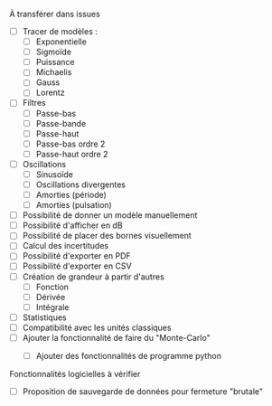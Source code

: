 À transférer dans issues

- [ ] Tracer de modèles :
	- [ ] Exponentielle
	- [ ] Sigmoïde
	- [ ] Puissance
	- [ ] Michaelis
	- [ ] Gauss
	- [ ] Lorentz
- [ ] Filtres
	- [ ] Passe-bas
	- [ ] Passe-bande
	- [ ] Passe-haut
	- [ ] Passe-bas ordre 2
	- [ ] Passe-haut ordre 2
- [ ] Oscillations
	- [ ] Sinusoïde
	- [ ] Oscillations divergentes
	- [ ] Amorties (période)
	- [ ] Amorties (pulsation)
- [ ] Possibilité de donner un modèle manuellement
- [ ] Possibilité d'afficher en dB
- [ ] Possibilité de placer des bornes visuellement
- [ ] Calcul des incertitudes
- [ ] Possibilité d'exporter en PDF
- [ ] Possibilité d'exporter en CSV
- [ ] Création de grandeur à partir d'autres
	- [ ] Fonction
	- [ ] Dérivée
	- [ ] Intégrale
- [ ] Statistiques
- [ ] Compatibilité avec les unités classiques
- [ ] Ajouter la fonctionnalité de faire du "Monte-Carlo"
	- [ ] Ajouter des fonctionnalités de programme python


Fonctionnalités logicielles à vérifier
- [ ] Proposition de sauvegarde de données pour fermeture "brutale"
